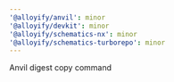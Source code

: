 ```yaml
---
'@alloyify/anvil': minor
'@alloyify/devkit': minor
'@alloyify/schematics-nx': minor
'@alloyify/schematics-turborepo': minor
---
```


Anvil digest copy command
